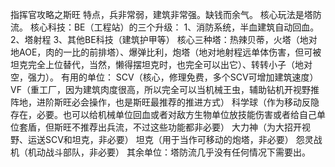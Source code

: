 指挥官攻略之斯旺
特点，兵非常弱，建筑非常强。缺钱而余气。
核心玩法是塔防流。
核心科技：BE（工程站）的三个升级：
1、消防系统，半血建筑自动回血。
2、塔射程
3、其他BE科技（建筑护甲等）
核心三种塔：热辣贝蒂，火塔（地对地AOE，肉的一比的前排塔）、爆弹比利，炮塔（地对地射程远单体伤害，但可被坦克完全上位替代，当然，懒得摆坦克时，也完全可以出它）、转转小子（地对空，强力）。
有用的单位：
SCV（核心，修理免费，多个SCV可增加建筑速度）
VF（重工厂，因为建筑肉度很高，所以完全可以当机械王虫，辅助钻机开视野推阵地，进阶斯旺必会操作，也是斯旺最推荐的推进方式）
科学球（作为移动反隐存在，必要。也可以给机械单位回血或者对敌方生物单位放技能伤害或者给自己单位套盾，但斯旺不推荐出兵流，不过这些功能都非必要）
大力神（为大招开视野、运送SCV和坦克，非必要）
坦克（用于当作可移动的炮塔，非必要）
怨灵战机（机动战斗部队，非必要）
其余单位：塔防流几乎没有任何情况下需要出。